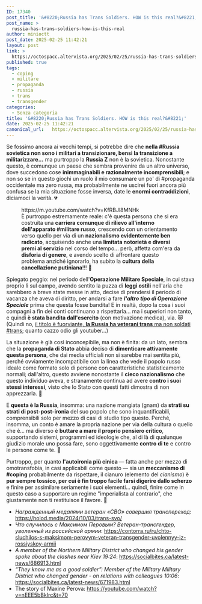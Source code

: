 ```yaml
---
ID: 17340
post_title: '&#8220;Russia has Trans Soldiers. HOW is this real?&#8221;'
post_name: >
  russia-has-trans-soldiers-how-is-this-real
author: minioctt
post_date: 2025-02-25 11:42:21
layout: post
link: >
  https://octospacc.altervista.org/2025/02/25/russia-has-trans-soldiers-how-is-this-real/
published: true
tags:
  - coping
  - militare
  - propaganda
  - russia
  - trans
  - transgender
categories:
  - Senza categoria
title: '&#8220;Russia has Trans Soldiers. HOW is this real?&#8221;'
date: 2025-02-25 11:42:21
canonical_url:   https://octospacc.altervista.org/2025/02/25/russia-has-trans-soldiers-how-is-this-real/
---
```

<!-- wp:paragraph -->
<p>Se fossimo ancora ai vecchi tempi, si potrebbe dire che <strong>nella #Russia sovietica non sono i militari a transizionare, bensì la transizione a militarizzare...</strong> ma purtroppo la <strong>Russia Z</strong> non è la sovietica. Nonostante questo, è comunque un paese che sembra provenire da un altro universo, dove succedono cose <strong>inimmaginabili e razionalmente incomprensibili</strong>; e non so se in questo giochi un ruolo il mio consumare un po' di #propaganda occidentale ma zero russa, ma probabilmente ne uscirei fuori ancora più confusa se la mia situazione fosse inversa, date le <strong>enormi contraddizioni</strong>, diciamoci la verità. 💔</p>
<!-- /wp:paragraph -->

<!-- wp:paragraph -->
<p></p>
<!-- /wp:paragraph -->

<!-- wp:embed {"url":"https://m.youtube.com/watch?v=KfRBJl8MNHk","type":"video","providerNameSlug":"youtube","responsive":true,"className":"wp-embed-aspect-16-9 wp-has-aspect-ratio"} -->
<figure class="wp-block-embed is-type-video is-provider-youtube wp-block-embed-youtube wp-embed-aspect-16-9 wp-has-aspect-ratio"><div class="wp-block-embed__wrapper">
https://m.youtube.com/watch?v=KfRBJl8MNHk
</div><figcaption class="wp-element-caption">È purtroppo estremamente reale: c'è questa persona che si era costruita una <strong>carriera comunque di rilievo all'interno dell'apparato #militare russo</strong>, crescendo con un orientamento verso quello per via di un <strong>nazionalismo evidentemente ben radicato</strong>, acquisendo anche una <strong>limitata notorietà e diversi premi al servizio</strong> nel corso del tempo... però, affetta com'era da <strong>disforia di genere</strong>, e avendo scelto di affrontare questo problema anziché ignorarlo, ha subito la <strong>cultura della cancellazione putiniana</strong>!!! 👅</figcaption></figure>
<!-- /wp:embed -->

<!-- wp:paragraph -->
<p></p>
<!-- /wp:paragraph -->

<!-- wp:paragraph -->
<p>Spiegato peggio: nel periodo dell'<strong>Operazione Militare Speciale</strong>, in cui stava proprio lì sul campo, avendo sentito la puzza di <strong>leggi ostili</strong> nell'aria che sarebbero a breve state messe in atto, decise di prendersi il periodo di vacanza che aveva di diritto, per andarsi a fare <strong><em>l'altro tipo di Operazione Speciale</em></strong> prima che questa fosse bandita! E in realtà, dopo la cosa i suoi compagni a fin dei conti continuano a rispettarla... ma i superiori non tanto, e quindi <strong>è stata bandita dall'esercito</strong> (con motivazione medica), via. 😿 (Quindi no, <a href="https://www.youtube.com/watch?v=KfRBJl8MNHk">il titolo è fuorviante, <strong>la Russia ha veterani trans</strong> ma non soldati #trans</a>; quanto cazzo odio gli youtuber...)</p>
<!-- /wp:paragraph -->

<!-- wp:paragraph -->
<p>La situazione è già così inconcepibile, ma non è finita: da un lato, sembra che la <strong>propaganda di Stato</strong> abbia deciso di <strong>dimenticare attivamente questa persona</strong>, che dai media ufficiali non si sarebbe mai sentita più, perché ovviamente incompatibile con la linea che vede il popolo russo ideale come formato solo di persone con caratteristiche statisticamente normali; dall'altro, questo avviene nonostante il <strong>cieco nazionalismo</strong> che questo individuo aveva, e stranamente continua ad avere <strong>contro i suoi stessi interessi</strong>, visto che lo Stato con questi fatti dimostra di non apprezzarla. 💩</p>
<!-- /wp:paragraph -->

<!-- wp:paragraph -->
<p>E <strong>questa è la Russia</strong>, insomma: una nazione mangiata (gnam) da <strong>strati su strati di post-post-ironia</strong> del suo popolo che sono inquantificabili, comprensibili solo per mezzo di casi di studio tipo questo. Perché, insomma, un conto è amare la propria nazione per via della cultura o quello che è... ma diverso è <strong>buttare a mare il proprio pensiero critico</strong>, supportando sistemi, programmi ed ideologie che, al di là di qualunque giudizio morale uno possa fare, sono oggettivamente <strong>contro di te</strong> e contro le persone come te. 🙏</p>
<!-- /wp:paragraph -->

<!-- wp:paragraph -->
<p>Purtroppo, per quanto <strong>l'autoironia più cinica </strong>— fatta anche per mezzo di omotransfobia, in casi applicabili come questo — sia un <strong>meccanismo di #coping</strong> probabilmente da rispettare, il cianuro (elemento del <em>cianismo</em>) è <strong>pur sempre tossico, per cui è fin troppo facile farsi digerire dallo scherzo</strong> e finire per assimilare seriamente i suoi elementi... quindi, finire come in questo caso a supportare un regime "imperialista al contrario", che giustamente non ti restituisce il favore. 🧸</p>
<!-- /wp:paragraph -->

<!-- wp:list -->
<ul class="wp-block-list"><!-- wp:list-item -->
<li><em>Награжденный медалями ветеран «СВО» совершил транспереход</em>: <a href="https://holod.media/2024/10/03/trans-svo/">https://holod.media/2024/10/03/trans-svo/</a></li>
<!-- /wp:list-item -->

<!-- wp:list-item -->
<li><em>Что случилось с Максимом Перовым? Ветеран-трансгендер, уволенный из российской армии</em>: <a href="https://contorra.ru/ru/chto-sluchilos-s-maksimom-perovym-veteran-transgender-uvolennyy-iz-rossiyskoy-armii">https://contorra.ru/ru/chto-sluchilos-s-maksimom-perovym-veteran-transgender-uvolennyy-iz-rossiyskoy-armii</a></li>
<!-- /wp:list-item -->

<!-- wp:list-item -->
<li><em>A member of the Northern Military District who changed his gender spoke about the clashes near Kiev 19:24</em>: <a href="https://socialbites.ca/latest-news/686913.html">https://socialbites.ca/latest-news/686913.html</a></li>
<!-- /wp:list-item -->

<!-- wp:list-item -->
<li><em>“They know me as a good soldier”: Member of the Military Military District who changed gender - on relations with colleagues 10:06</em>: <a href="https://socialbites.ca/latest-news/671983.html">https://socialbites.ca/latest-news/671983.html</a></li>
<!-- /wp:list-item -->

<!-- wp:list-item -->
<li>The story of Maxine Perova: <a href="https://youtube.com/watch?v=nEEE5bBkIrc&amp;t=70">https://youtube.com/watch?v=nEEE5bBkIrc&amp;t=70</a></li>
<!-- /wp:list-item --></ul>
<!-- /wp:list -->